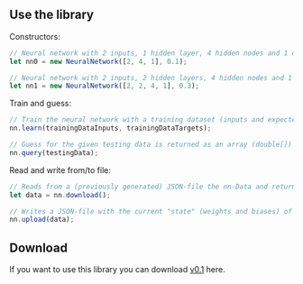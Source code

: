 ## Use the library

Constructors:
```js
// Neural network with 2 inputs, 1 hidden layer, 4 hidden nodes and 1 output
let nn0 = new NeuralNetwork([2, 4, 1], 0.1);

// Neural network with 2 inputs, 2 hidden layers, 4 hidden nodes and 1 output
let nn1 = new NeuralNetwork([2, 2, 4, 1], 0.3);
```

Train and guess:
```js
// Train the neural network with a training dataset (inputs and expected outputs)
nn.learn(trainingDataInputs, trainingDataTargets);

// Guess for the given testing data is returned as an array (double[])
nn.query(testingData);
```

Read and write from/to file:
```js
// Reads from a (previously generated) JSON-file the nn-Data and returns a NeuralNetwork-object
let data = nn.download();

// Writes a JSON-file with the current "state" (weights and biases) of the NN
nn.upload(data);
```

## Download

If you want to use this library you can download [v0.1](https://github.com/notshekhar/neuralnet) here.
